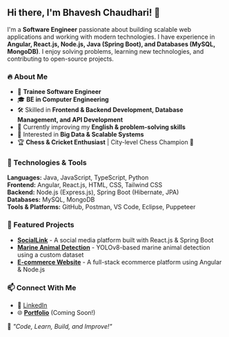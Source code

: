 ## Hi there, I'm Bhavesh Chaudhari! 👋

I'm a **Software Engineer** passionate about building scalable web applications and working with modern technologies. I have experience in **Angular, React.js, Node.js, Java (Spring Boot), and Databases (MySQL, MongoDB)**. I enjoy solving problems, learning new technologies, and contributing to open-source projects.

### 🔥 About Me
- 💼 **Trainee Software Engineer**
- 🎓 **BE in Computer Engineering**
- 🛠️ Skilled in **Frontend & Backend Development, Database Management, and API Development**
- 🌱 Currently improving my **English & problem-solving skills**
- 🚀 Interested in **Big Data & Scalable Systems**
- 🏆 **Chess & Cricket Enthusiast** | City-level Chess Champion 🏅

### 🚀 Technologies & Tools

**Languages:** Java, JavaScript, TypeScript, Python  
**Frontend:** Angular, React.js, HTML, CSS, Tailwind CSS  
**Backend:** Node.js (Express.js), Spring Boot (Hibernate, JPA)  
**Databases:** MySQL, MongoDB  
**Tools & Platforms:** GitHub, Postman, VS Code, Eclipse, Puppeteer  

### 📌 Featured Projects

- **[SocialLink](https://github.com/bhaveshLC/SocialLink)** - A social media platform built with React.js & Spring Boot
- **[Marine Animal Detection](https://github.com/bhaveshLC/Marine-Detection)** - YOLOv8-based marine animal detection using a custom dataset
- **[E-commerce Website](https://github.com/bhaveshLC/Ecommerce-Angular)** - A full-stack ecommerce platform using Angular & Node.js

### 📫 Connect With Me
- 🔗 [LinkedIn](https://www.linkedin.com/in/bhavesh-chaudhari)  
- 🌐 **[Portfolio](#)** (Coming Soon!)

🔹 _"Code, Learn, Build, and Improve!"_
